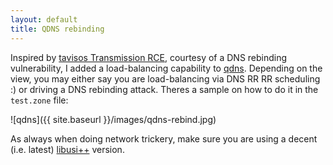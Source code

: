 ```yaml
---
layout: default
title: QDNS rebinding
---
```


Inspired by [tavisos Transmission RCE](https://twitter.com/taviso/status/951526615145566208),
courtesy of a DNS rebinding vulnerability, I added a load-balancing capability
to [qdns](https://github.com/stealth/qdns). Depending on the view,
you may either say you are load-balancing via DNS RR RR scheduling :) or driving
a DNS rebinding attack. Theres a sample on how to do it in the `test.zone` file:

![qdns]({{ site.baseurl }}/images/qdns-rebind.jpg)


As always when doing network trickery, make sure you are using a decent (i.e. latest)
[libusi++](https://github.com/stealth/libusipp) version.

